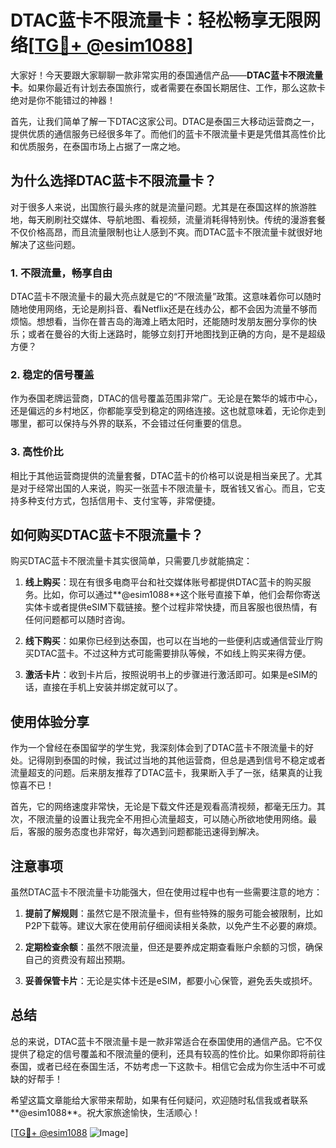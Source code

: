 # DTAC蓝卡不限流量卡：轻松畅享无限网络[[TG💪+ @esim1088](https://t.me/s/esim1088)]

大家好！今天要跟大家聊聊一款非常实用的泰国通信产品——**DTAC蓝卡不限流量卡**。如果你最近有计划去泰国旅行，或者需要在泰国长期居住、工作，那么这款卡绝对是你不能错过的神器！

首先，让我们简单了解一下DTAC这家公司。DTAC是泰国三大移动运营商之一，提供优质的通信服务已经很多年了。而他们的蓝卡不限流量卡更是凭借其高性价比和优质服务，在泰国市场上占据了一席之地。

## 为什么选择DTAC蓝卡不限流量卡？

对于很多人来说，出国旅行最头疼的就是流量问题。尤其是在泰国这样的旅游胜地，每天刷刷社交媒体、导航地图、看视频，流量消耗得特别快。传统的漫游套餐不仅价格高昂，而且流量限制也让人感到不爽。而DTAC蓝卡不限流量卡就很好地解决了这些问题。

### 1. 不限流量，畅享自由

DTAC蓝卡不限流量卡的最大亮点就是它的“不限流量”政策。这意味着你可以随时随地使用网络，无论是刷抖音、看Netflix还是在线办公，都不会因为流量不够而烦恼。想想看，当你在普吉岛的海滩上晒太阳时，还能随时发朋友圈分享你的快乐；或者在曼谷的大街上迷路时，能够立刻打开地图找到正确的方向，是不是超级方便？

### 2. 稳定的信号覆盖

作为泰国老牌运营商，DTAC的信号覆盖范围非常广。无论是在繁华的城市中心，还是偏远的乡村地区，你都能享受到稳定的网络连接。这也就意味着，无论你走到哪里，都可以保持与外界的联系，不会错过任何重要的信息。

### 3. 高性价比

相比于其他运营商提供的流量套餐，DTAC蓝卡的价格可以说是相当亲民了。尤其是对于经常出国的人来说，购买一张蓝卡不限流量卡，既省钱又省心。而且，它支持多种支付方式，包括信用卡、支付宝等，非常便捷。

## 如何购买DTAC蓝卡不限流量卡？

购买DTAC蓝卡不限流量卡其实很简单，只需要几步就能搞定：

1. **线上购买**：现在有很多电商平台和社交媒体账号都提供DTAC蓝卡的购买服务。比如，你可以通过**@esim1088**这个账号直接下单，他们会帮你寄送实体卡或者提供eSIM下载链接。整个过程非常快捷，而且客服也很热情，有任何问题都可以随时咨询。

2. **线下购买**：如果你已经到达泰国，也可以在当地的一些便利店或通信营业厅购买DTAC蓝卡。不过这种方式可能需要排队等候，不如线上购买来得方便。

3. **激活卡片**：收到卡片后，按照说明书上的步骤进行激活即可。如果是eSIM的话，直接在手机上安装并绑定就可以了。

## 使用体验分享

作为一个曾经在泰国留学的学生党，我深刻体会到了DTAC蓝卡不限流量卡的好处。记得刚到泰国的时候，我试过当地的其他运营商，但总是遇到信号不稳定或者流量超支的问题。后来朋友推荐了DTAC蓝卡，我果断入手了一张，结果真的让我惊喜不已！

首先，它的网络速度非常快，无论是下载文件还是观看高清视频，都毫无压力。其次，不限流量的设置让我完全不用担心流量超支，可以随心所欲地使用网络。最后，客服的服务态度也非常好，每次遇到问题都能迅速得到解决。

## 注意事项

虽然DTAC蓝卡不限流量卡功能强大，但在使用过程中也有一些需要注意的地方：

1. **提前了解规则**：虽然它是不限流量卡，但有些特殊的服务可能会被限制，比如P2P下载等。建议大家在使用前仔细阅读相关条款，以免产生不必要的麻烦。

2. **定期检查余额**：虽然不限流量，但还是要养成定期查看账户余额的习惯，确保自己的资费没有超出预期。

3. **妥善保管卡片**：无论是实体卡还是eSIM，都要小心保管，避免丢失或损坏。

## 总结

总的来说，DTAC蓝卡不限流量卡是一款非常适合在泰国使用的通信产品。它不仅提供了稳定的信号覆盖和不限流量的便利，还具有较高的性价比。如果你即将前往泰国，或者已经在泰国生活，不妨考虑一下这款卡。相信它会成为你生活中不可或缺的好帮手！

希望这篇文章能给大家带来帮助，如果有任何疑问，欢迎随时私信我或者联系**@esim1088**。祝大家旅途愉快，生活顺心！

[[TG💪+ @esim1088](https://t.me/s/esim1088) ![Image](https://i.postimg.cc/4NQfJmqS/Snipaste-2025-05-13-00-14-12.png)]